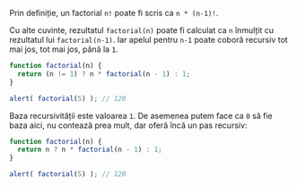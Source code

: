 Prin definiție, un factorial `n!` poate fi scris ca `n * (n-1)!`.

Cu alte cuvinte, rezultatul `factorial(n)` poate fi calculat ca `n` înmulțit cu rezultatul lui `factorial(n-1)`. Iar apelul pentru `n-1` poate coborâ recursiv tot mai jos, tot mai jos, până la `1`.

```js run
function factorial(n) {
  return (n != 1) ? n * factorial(n - 1) : 1;
}

alert( factorial(5) ); // 120
```

Baza recursivității este valoarea `1`. De asemenea putem face ca `0` să fie baza aici, nu contează prea mult, dar oferă încă un pas recursiv:

```js run
function factorial(n) {
  return n ? n * factorial(n - 1) : 1;
}

alert( factorial(5) ); // 120
```
